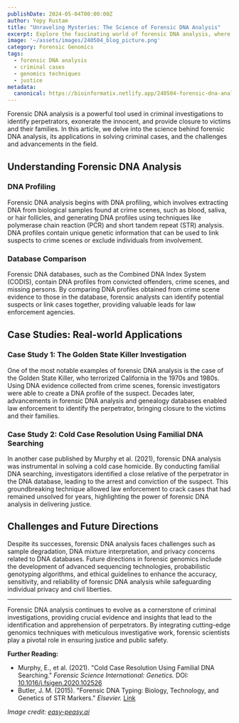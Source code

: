 ```yaml
---
publishDate: 2024-05-04T00:00:00Z
author: Yepy Rustam
title: "Unraveling Mysteries: The Science of Forensic DNA Analysis"
excerpt: Explore the fascinating world of forensic DNA analysis, where cutting-edge genomics techniques help solve criminal cases and bring justice to victims and their families.
image: '~/assets/images/240504_blog_picture.png'
category: Forensic Genomics
tags:
  - forensic DNA analysis
  - criminal cases
  - genomics techniques
  - justice
metadata:
  canonical: https://bioinformatix.netlify.app/240504-forensic-dna-analysis
---
```


Forensic DNA analysis is a powerful tool used in criminal investigations to identify perpetrators, exonerate the innocent, and provide closure to victims and their families. In this article, we delve into the science behind forensic DNA analysis, its applications in solving criminal cases, and the challenges and advancements in the field.

## Understanding Forensic DNA Analysis

### DNA Profiling

Forensic DNA analysis begins with DNA profiling, which involves extracting DNA from biological samples found at crime scenes, such as blood, saliva, or hair follicles, and generating DNA profiles using techniques like polymerase chain reaction (PCR) and short tandem repeat (STR) analysis. DNA profiles contain unique genetic information that can be used to link suspects to crime scenes or exclude individuals from involvement.

### Database Comparison

Forensic DNA databases, such as the Combined DNA Index System (CODIS), contain DNA profiles from convicted offenders, crime scenes, and missing persons. By comparing DNA profiles obtained from crime scene evidence to those in the database, forensic analysts can identify potential suspects or link cases together, providing valuable leads for law enforcement agencies.

## Case Studies: Real-world Applications

### Case Study 1: The Golden State Killer Investigation

One of the most notable examples of forensic DNA analysis is the case of the Golden State Killer, who terrorized California in the 1970s and 1980s. Using DNA evidence collected from crime scenes, forensic investigators were able to create a DNA profile of the suspect. Decades later, advancements in forensic DNA analysis and genealogy databases enabled law enforcement to identify the perpetrator, bringing closure to the victims and their families.

### Case Study 2: Cold Case Resolution Using Familial DNA Searching

In another case published by Murphy et al. (2021), forensic DNA analysis was instrumental in solving a cold case homicide. By conducting familial DNA searching, investigators identified a close relative of the perpetrator in the DNA database, leading to the arrest and conviction of the suspect. This groundbreaking technique allowed law enforcement to crack cases that had remained unsolved for years, highlighting the power of forensic DNA analysis in delivering justice.

## Challenges and Future Directions

Despite its successes, forensic DNA analysis faces challenges such as sample degradation, DNA mixture interpretation, and privacy concerns related to DNA databases. Future directions in forensic genomics include the development of advanced sequencing technologies, probabilistic genotyping algorithms, and ethical guidelines to enhance the accuracy, sensitivity, and reliability of forensic DNA analysis while safeguarding individual privacy and civil liberties.

***

Forensic DNA analysis continues to evolve as a cornerstone of criminal investigations, providing crucial evidence and insights that lead to the identification and apprehension of perpetrators. By integrating cutting-edge genomics techniques with meticulous investigative work, forensic scientists play a pivotal role in ensuring justice and public safety.

**Further Reading:**
- Murphy, E., et al. (2021). "Cold Case Resolution Using Familial DNA Searching." *Forensic Science International: Genetics.* DOI: [10.1016/j.fsigen.2020.102526](https://doi.org/10.1016/j.fsigen.2020.102526)
- Butler, J. M. (2015). "Forensic DNA Typing: Biology, Technology, and Genetics of STR Markers." *Elsevier.* [Link](https://www.elsevier.com/books/forensic-dna-typing/butler/978-0-12-800971-3)

*Image credit: [easy-peasy.ai](https://easy-peasy.ai/ai-image-generator/images/comprehensive-guide-understanding-dna-solving-crimes)*
